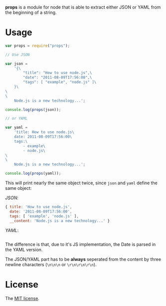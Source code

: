 **props** is a module for node that is able to extract either JSON or YAML from
the beginning of a string.

Usage
=====

```javascript
var props = require("props");

// Use JSON

var json =
	'{\
		"title": "How to use node.js",\
		"date": "2011-08-09T17:56:00",\
		"tags": [ "example", "node.js" ]\
	}\
\
\
	Node.js is a new technology...';

console.log(props(json));

// or YAML

var yaml =
	'title: How to use node.js\
	date: 2011-08-09T17:56:00\
	tags:\
		- example\
		- node.js\
\
\
	Node.js is a new technology...';

console.log(props(yaml));
```

This will print nearly the same object twice, since `json` and `yaml` define the
same object:

_JSON_:
```javascript
{ title: 'How to use node.js',
  date: '2011-08-09T17:56:00',
  tags: [ 'example', 'node.js' ],
  __content: 'Node.js is a new technology...' }

```
_YAML_:
```javascript

```

The difference is that, due to it's JS implementation, the Date is parsed in the
YAML version.

The JSON/YAML part has to be **always** seperated from the content by three
newline characters (`\n\n\n` or `\r\n\r\n\r\n`).

License
=======

The [MIT license](http://vorb.de/license/mit.html).
